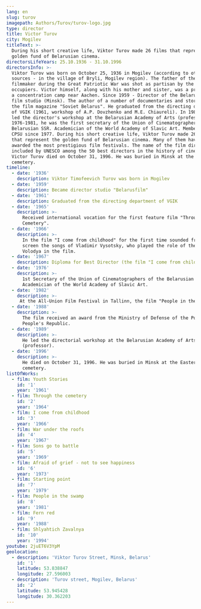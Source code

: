 ```yaml
---
lang: en
slug: turov
imagepath: Authors/Turov/turov-logo.jpg
type: director
title: Victor Turov
city: Mogilev
titleText: >-
  During his short creative life, Viktor Turov made 26 films that represent the
  golden fund of Belarusian cinema.
directorsLifeYears: 25.10.1936 - 31.10.1996
directorsInfo: >-
  Viktor Turov was born on October 25, 1936 in Mogilev (according to other
  sources - in the village of Bryli, Mogilev region). The father of the future
  filmmaker during the Great Patriotic War was shot as partisan by the Nazi
  occupiers. Victor himself, along with his mother and sister, was a prisoner of
  a concentration camp near Aachen. Since 1959 - Director of the Belarusfilm
  film studio (Minsk). The author of a number of documentaries and stories in
  the film magazine "Soviet Belarus". He graduated from the directing department
  of VGIK (1961, workshop of A.P. Dovzhenko and M.E. Chiaureli). In 1989-1996
  led the director's workshop at the Belarusian Academy of Arts (professor). In
  1976-1981, he was the first secretary of the Union of Cinematographers of the
  Belarusian SSR. Academician of the World Academy of Slavic Art. Member of the
  CPSU since 1977. During his short creative life, Viktor Turov made 26 films
  that represent the golden fund of Belarusian cinema. Many of them have been
  awarded the most prestigious film festivals. The name of the film director is
  included by UNESCO among the 50 best directors in the history of cinema.
  Victor Turov died on October 31, 1996. He was buried in Minsk at the Eastern
  cemetery.
timeline:
  - date: '1936'
    description: Viktor Timofeevich Turov was born in Mogilev
  - date: '1959'
    description: Became director studio "Belarusfilm"
  - date: '1961'
    description: Graduated from the directing department of VGIK
  - date: '1965'
    description: >-
      Received international vocation for the first feature film "Through the
      Cemetery".
  - date: '1966'
    description: >-
      In the film "I come from childhood" for the first time sounded from the
      screen the songs of Vladimir Vysotsky, who played the role of the tanker
      Volodya in the film.
  - date: '1967'
    description: Diploma for Best Director (the film "I come from childhood").
  - date: '1976'
    description: >-
      1st Secretary of the Union of Cinematographers of the Belarusian SSR.
      Academician of the World Academy of Slavic Art.
  - date: '1982'
    description: >-
     At the All-Union Film Festival in Tallinn, the film "People in the Swamp" received the main prize and a diploma, a prize for a female role and a prize of the Estonian SSR Filmmakers Union
  - date: '1988'
    description: >-
      The film received an award from the Ministry of Defense of the Polish
      People's Republic.
  - date: '1989'
    description: >-
      He led the directorial workshop at the Belarusian Academy of Arts
      (professor).
  - date: '1996'
    description: >-
      He died on October 31, 1996. He was buried in Minsk at the Eastern
      cemetery.
listOfWorks:
  - film: Youth Stories
    id: '1'
    year: '1961'
  - film: Through the cemetery
    id: '2'
    year: '1964'
  - film: I come from childhood
    id: '3'
    year: '1966'
  - film: War under the roofs
    id: '4'
    year: '1967'
  - film: Sons go to battle
    id: '5'
    year: '1969'
  - film: Afraid of grief - not to see happiness
    id: '6'
    year: '1973'
  - film: Starting point
    id: '7'
    year: '1979'
  - film: People in the swamp
    id: '8'
    year: '1981'
  - film: Fern red
    id: '9'
    year: '1988'
  - film: Shlyahtich Zavalnya
    id: '10'
    year: '1994'
youtube: 2juET6V3YpM
geolocation:
  - description: 'Viktor Turov Street, Minsk, Belarus'
    id: '1'
    latitude: 53.838847
    longitude: 27.596003
  - description: 'Turov street, Mogilev, Belarus'
    id: '2'
    latitude: 53.945428
    longitude: 30.362203
---
```


